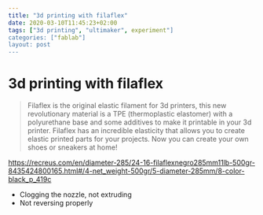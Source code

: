 ```yaml
---
title: "3d printing with filaflex"
date: 2020-03-10T11:45:23+02:00
tags: ["3d printing", "ultimaker", experiment"]
categories: ["fablab"]
layout: post
---
```


# 3d printing with filaflex

> Filaflex is the original elastic filament for 3d printers, this new revolutionary material is a TPE (thermoplastic elastomer) with a polyurethane base and some additives to make it printable in your 3d printer. Filaflex has an incredible elasticity that allows you to create elastic printed parts for your projects. Now you can create your own shoes or sneakers at home!

https://recreus.com/en/diameter-285/24-16-filaflexnegro285mm11lb-500gr-8435424800165.html#/4-net_weight-500gr/5-diameter-285mm/8-color-black_p_419c


- Clogging the nozzle, not extruding
- Not reversing properly
